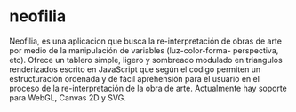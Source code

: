 neofilia
========

Neofilia, es una aplicacion que busca la re-interpretación de obras de arte por medio de la manipulación de variables (luz-color-forma- perspectiva, etc). Ofrece un tablero simple, ligero y sombreado modulado en triangulos renderizados escrito en JavaScript que según el codigo permiten un estructuración ordenada y de fácil aprehensión para el usuario en el proceso de la re-interpretación de la obra de arte. 
Actualmente hay soporte para WebGL, Canvas 2D y SVG.
